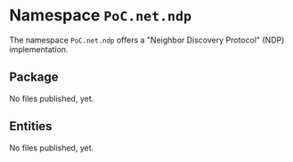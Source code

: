 # Namespace `PoC.net.ndp`

The namespace `PoC.net.ndp` offers a "Neighbor Discovery Protocol" (NDP) implementation. 

## Package

No files published, yet.


## Entities

No files published, yet.
